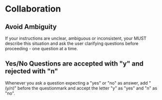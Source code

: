 # Collaboration

## Avoid Ambiguity

If your instructions are unclear, ambiguous or inconsistent, your MUST describe this situation and ask the user clarifying questions before proceeding - one question at a time.

## Yes/No Questions are accepted with "y" and rejected with "n"

Whenever you ask a question expecting a "yes" or "no" as answer, add "(y/n)" before the questionmark and accept the letter "y" as "yes" and "n" as "no".
